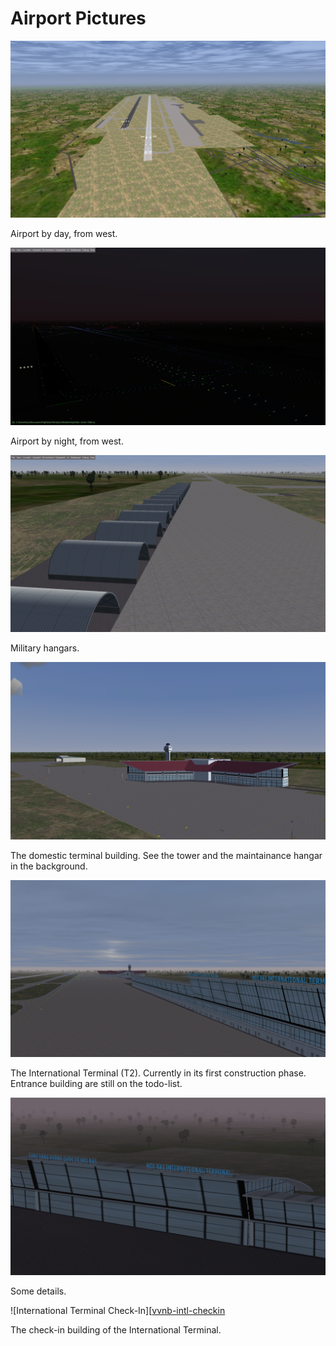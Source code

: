 
# Airport Pictures

![Airport from West by day][vvnb-west-day]

Airport by day, from west.

![Airport from west by night][vvnb-west-night]

Airport by night, from west.

![Military hangars][vvnb-mil-hangars]

Military hangars.

![Domestic Terminal T1][vvnb-domestic-terminal]

The domestic terminal building. See the tower and the maintainance hangar in the background.

![International Terminal T2][vvnb-intl-terminal]

The International Terminal (T2). Currently in its first construction phase. 
Entrance building are still on the todo-list.

![International Terminal Details][vvnb-intl-terminal-signs]

Some details.

![International Terminal Check-In][[vvnb-intl-checkin]

The check-in building of the International Terminal.

[vvnb-west-day]:   ./vvnb-west-day.png
[vvnb-west-night]: ./vvnb-west-night.png
[vvnb-mil-hangars]: ./vvnb-mil-hangars.png
[vvnb-domestic-terminal]: ./vvnb-domestic-terminal.png
[vvnb-intl-terminal]: ./vvnb-international-terminal.png
[vvnb-intl-terminal-signs]: ./vvnb-international-terminal-signs.png
[vvnb-intl-checkin]: ./vvnb-international-checkin-building.png
